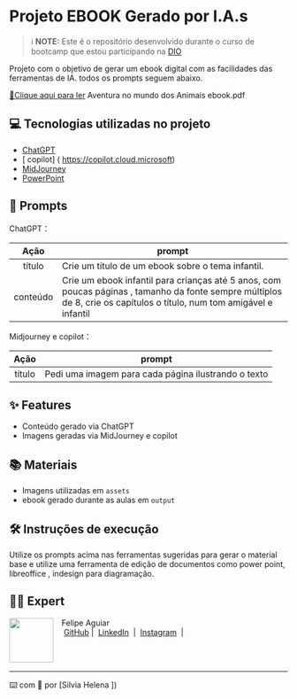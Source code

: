 
# Projeto EBOOK Gerado por I.A.s


 > ℹ️ **NOTE:** Este é o repositório desenvolvido durante o curso de bootcamp que estou participando na [DIO](https://dio.me)

Projeto com o objetivo de gerar um ebook digital com as facilidades das ferramentas de IA. todos os prompts
seguem abaixo.

<a href="https://github.com/felipeAguiarCode/prompts-recipe-to-create-a-ebook/blob/main/output/ebook%20-%20css%20jedi%20output.pdf" title="View PDF now"> 📕Clique aqui para ler</a>
Aventura no mundo dos Animais ebook.pdf

## 💻 Tecnologias utilizadas no projeto

- [ChatGPT](https://chat.openai.com/) 
- [ copilot] ( https://copilot.cloud.microsoft)
- [MidJourney](https://www.midjourney.com/app/)
- [PowerPoint](https://www.microsoft.com/en/microsoft-365/powerpoint)

## 🧠 Prompts


ChatGPT：

|   Ação   | prompt                                                                                                                                                                                                                                                                         |
| :------: | ------------------------------------------------------------------------------------------------------------------------------------------------------------------------------------------------------------------------------------------------------------------------------ |
|  título  | Crie um título de um ebook sobre o tema infantil.                                                     |
| conteúdo | Crie um ebook infantil para crianças até 5 anos, com poucas páginas , tamanho da fonte sempre múltiplos de 8, crie os capítulos o título, num tom amigável e infantil


Midjourney e copilot：

|  Ação  | prompt                                                                                 |
| :----: | -------------------------------------------------------------------------------------- |
| título | Pedi uma imagem para cada página ilustrando o texto |

## ✨ Features

- Conteúdo gerado via ChatGPT
- Imagens geradas via MidJourney e copilot

## 📚 Materiais

- Imagens utilizadas em `assets`
- ebook gerado durante as aulas em `output`

## 🛠️ Instruções de execução

Utilize os prompts acima nas ferramentas sugeridas para gerar o material base e utilize uma ferramenta de edição de documentos como power point, libreoffice , indesign para diagramação.

## 👨‍💻 Expert

<p>
    <img 
      align=left 
      margin=10 
      width=80 
      src="https://avatars.githubusercontent.com/u/37452836?v=4"
    />
    <p>&nbsp&nbsp&nbspFelipe Aguiar<br>
    &nbsp&nbsp&nbsp
    <a href="https://github.com/felipeAguiarCode">
    GitHub</a>&nbsp;|&nbsp;
    <a href="www.linkedin.com/in/
felipe-exe">LinkedIn</a>
&nbsp;|&nbsp;
    <a href="https://www.instagram.com/felipeaguiar.exe/">
    Instagram</a>
&nbsp;|&nbsp;</p>
</p>
<br/><br/>
<p>

---

⌨️ com 💜 por [Silvia Helena ])
